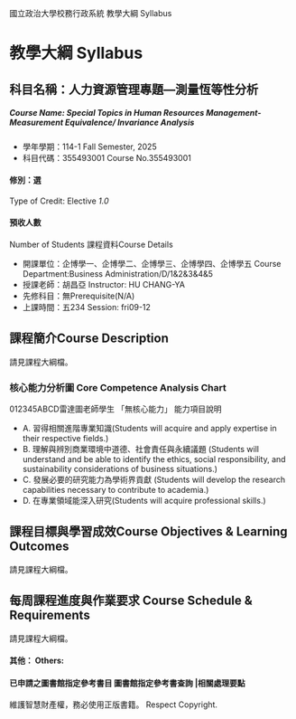 國立政治大學校務行政系統 教學大綱 Syllabus
# 教學大綱 Syllabus
##  科目名稱：人力資源管理專題—測量恆等性分析
#####  Course Name: Special Topics in Human Resources Management- Measurement Equivalence/ Invariance Analysis
  * 學年學期：114-1 Fall Semester, 2025 
  * 科目代碼：355493001 Course No.355493001
#### 修別：選
Type of Credit: Elective 
_1.0_
#### 預收人數
Number of Students
課程資料Course Details
  * 開課單位：企博學一、企博學二、企博學三、企博學四、企博學五 Course Department:Business Administration/D/1&2&3&4&5 
  * 授課老師：胡昌亞 Instructor: HU CHANG-YA 
  * 先修科目：無Prerequisite(N/A)
  * 上課時間：五234 Session: fri09-12
##  課程簡介Course Description
請見課程大綱檔。
###  核心能力分析圖 Core Competence Analysis Chart
012345ABCD雷達圖老師學生
「無核心能力」 
能力項目說明
  * A. 習得相關進階專業知識(Students will acquire and apply expertise in their respective fields.)
  * B. 理解與辨別商業環境中道德、社會責任與永續議題 (Students will understand and be able to identify the ethics, social responsibility, and sustainability considerations of business situations.)
  * C. 發展必要的研究能力為學術界貢獻 (Students will develop the research capabilities necessary to contribute to academia.)
  * D. 在專業領域能深入研究(Students will acquire professional skills.)
##  課程目標與學習成效Course Objectives & Learning Outcomes 
請見課程大綱檔。
##  每周課程進度與作業要求 Course Schedule & Requirements
請見課程大綱檔。
####  其他： Others:
####  已申請之圖書館指定參考書目  圖書館指定參考書查詢 |相關處理要點
維護智慧財產權，務必使用正版書籍。 Respect Copyright.